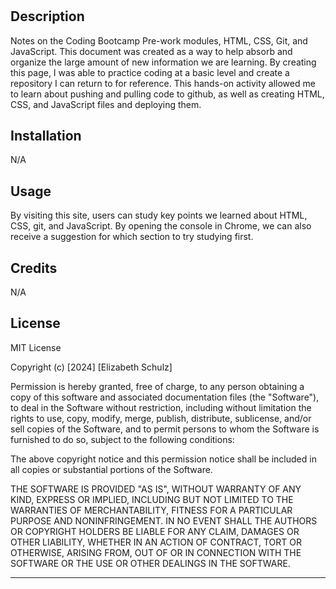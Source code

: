 # <Coding Bootcamp Pre-work Study Guide>

## Description 

Notes on the Coding Bootcamp Pre-work modules, HTML, CSS, Git, and JavaScript. This document was created as a way to help absorb and organize the large amount of new information we are learning. By creating this page, I was able to practice coding at a basic level and create a repository I can return to for reference. This hands-on activity allowed me to learn about pushing and pulling code to github, as well as creating HTML, CSS, and JavaScript files and deploying them. 


## Installation

N/A

## Usage

By visiting this site, users can study key points we learned about HTML, CSS, git, and JavaScript. By opening the console in Chrome, we can also receive a suggestion for which section to try studying first.

## Credits

N/A

## License
MIT License

Copyright (c) [2024] [Elizabeth Schulz]

Permission is hereby granted, free of charge, to any person obtaining a copy
of this software and associated documentation files (the "Software"), to deal
in the Software without restriction, including without limitation the rights
to use, copy, modify, merge, publish, distribute, sublicense, and/or sell
copies of the Software, and to permit persons to whom the Software is
furnished to do so, subject to the following conditions:

The above copyright notice and this permission notice shall be included in all
copies or substantial portions of the Software.

THE SOFTWARE IS PROVIDED "AS IS", WITHOUT WARRANTY OF ANY KIND, EXPRESS OR
IMPLIED, INCLUDING BUT NOT LIMITED TO THE WARRANTIES OF MERCHANTABILITY,
FITNESS FOR A PARTICULAR PURPOSE AND NONINFRINGEMENT. IN NO EVENT SHALL THE
AUTHORS OR COPYRIGHT HOLDERS BE LIABLE FOR ANY CLAIM, DAMAGES OR OTHER
LIABILITY, WHETHER IN AN ACTION OF CONTRACT, TORT OR OTHERWISE, ARISING FROM,
OUT OF OR IN CONNECTION WITH THE SOFTWARE OR THE USE OR OTHER DEALINGS IN THE
SOFTWARE.

---
